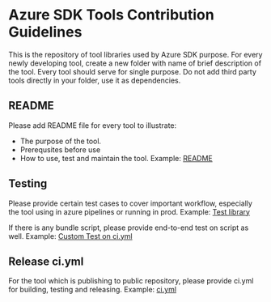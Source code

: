 # Azure SDK Tools Contribution Guidelines

This is the repository of tool libraries used by Azure SDK purpose.
For every newly developing tool, create a new folder with name of brief description of the tool. 
Every tool should serve for single purpose.
Do not add third party tools directly in your folder, use it as dependencies.

## README

Please add README file for every tool to illustrate:
* The purpose of the tool.
* Prerequsites before use
* How to use, test and maintain the tool.
Example: [README](https://github.com/Azure/azure-sdk-tools/blob/main/tools/http-fault-injector/README.md) 

## Testing

Please provide certain test cases to cover important workflow, especially the tool using in azure pipelines or running in prod.
Example: [Test library](https://github.com/Azure/azure-sdk-tools/tree/main/tools/pipeline-witness/Azure.Sdk.Tools.PipelineWitness.Tests) 


If there is any bundle script, please provide end-to-end test on script as well.
Example: [Custom Test on ci.yml](https://github.com/Azure/azure-sdk-tools/blob/main/tools/code-owners-parser/ci.yml#L35)

## Release ci.yml

For the tool which is publishing to public repository, please provide ci.yml for building, testing and releasing. 
Example: [ci.yml](https://github.com/Azure/azure-sdk-tools/blob/main/tools/CreateRuleFabricBot/ci.yml)
